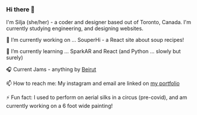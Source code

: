 ### Hi there 👋

I'm Silja (she/her) - a coder and designer based out of Toronto, Canada. I'm currently studying engineering, and designing websites.


🔭 I’m currently working on ...  SouperHi - a React site about soup recipes!

🌱 I’m currently learning ...  SparkAR and React (and Python ... slowly but surely)

🎧 Current Jams - anything by <a href = "https://open.spotify.com/artist/6pmxr66tMAePxzOLfjGNcX?si=unyXulOtQ6yF5DQx82LTvA"> Beirut </a>

📫 How to reach me: My instagram and email are linked on <a href = "https://www.siljawalenius.com/" > my portfolio </a>

⚡ Fun fact: I used to perform on aerial silks in a circus (pre-covid), and am currently working on a 6 foot wide painting! 
